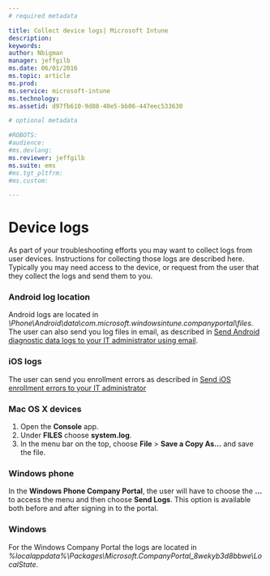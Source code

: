```yaml
---
# required metadata

title: Collect device logs| Microsoft Intune
description:
keywords:
author: Nbigman
manager: jeffgilb
ms.date: 06/01/2016
ms.topic: article
ms.prod:
ms.service: microsoft-intune
ms.technology:
ms.assetid: d97fb610-9d88-40e5-bb06-447eec533630

# optional metadata

#ROBOTS:
#audience:
#ms.devlang:
ms.reviewer: jeffgilb
ms.suite: ems
#ms.tgt_pltfrm:
#ms.custom:

---
```


# Device logs

As part of your troubleshooting efforts you may want to collect logs from user devices. Instructions for collecting those logs are described here. Typically you may need access to the device, or request from the user that they collect the logs and send them to you. 

### Android log location
Android logs are located in *<Android Device>\Phone\Android\data\com.microsoft.windowsintune.companyportal\files*. The user can also send you log files in email, as described in [Send Android diagnostic data logs to your IT administrator using email](/intune/enduser/send-diagnostic-data-logs-to-your-it-administrator-using-email-android).

### iOS logs

The user can send you enrollment errors as described in [Send iOS enrollment errors to your IT administrator](/intune/enduser/send-errors-to-your-it-admin-ios)

### Mac OS X devices

1. Open the **Console** app.
2. Under **FILES** choose **system.log**.
3. In the menu bar on the top, choose **File** > **Save a Copy As…** and save the file.

### Windows phone

In the **Windows Phone Company Portal**, the user will have to choose the **…** to access the menu and then choose **Send Logs**. This option is available both before and after signing in to the portal.

### Windows

For the Windows Company Portal the logs are located in *%localappdata%\Packages\Microsoft.CompanyPortal_8wekyb3d8bbwe\LocalState*.
